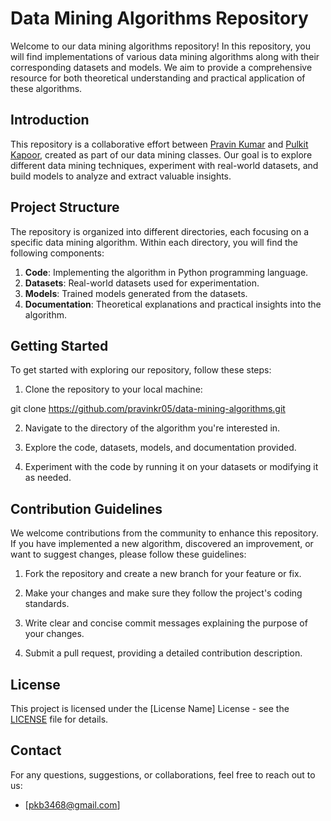 # Data Mining Algorithms Repository

Welcome to our data mining algorithms repository! In this repository, you will find implementations of various data mining algorithms along with their corresponding datasets and models. We aim to provide a comprehensive resource for both theoretical understanding and practical application of these algorithms.

## Introduction

This repository is a collaborative effort between [Pravin Kumar](@..) and [Pulkit Kapoor](@..), created as part of our data mining classes. Our goal is to explore different data mining techniques, experiment with real-world datasets, and build models to analyze and extract valuable insights.

## Project Structure

The repository is organized into different directories, each focusing on a specific data mining algorithm. Within each directory, you will find the following components:

1. **Code**: Implementing the algorithm in Python programming language.
2. **Datasets**: Real-world datasets used for experimentation.
3. **Models**: Trained models generated from the datasets.
4. **Documentation**: Theoretical explanations and practical insights into the algorithm.

## Getting Started

To get started with exploring our repository, follow these steps:

1. Clone the repository to your local machine:

git clone https://github.com/pravinkr05/data-mining-algorithms.git

2. Navigate to the directory of the algorithm you're interested in.

3. Explore the code, datasets, models, and documentation provided.

4. Experiment with the code by running it on your datasets or modifying it as needed.

## Contribution Guidelines

We welcome contributions from the community to enhance this repository. If you have implemented a new algorithm, discovered an improvement, or want to suggest changes, please follow these guidelines:

1. Fork the repository and create a new branch for your feature or fix.

2. Make your changes and make sure they follow the project's coding standards.

3. Write clear and concise commit messages explaining the purpose of your changes.

4. Submit a pull request, providing a detailed contribution description.

## License

This project is licensed under the [License Name] License - see the [LICENSE](LICENSE) file for details.

## Contact

For any questions, suggestions, or collaborations, feel free to reach out to us:

- [pkb3468@gmail.com]


